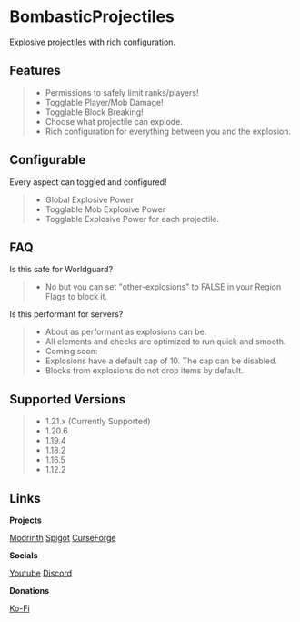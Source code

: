 # BombasticProjectiles
Explosive projectiles with rich configuration.

## Features
> - Permissions to safely limit ranks/players!
> - Togglable Player/Mob Damage!
> - Togglable Block Breaking!
> - Choose what projectile can explode.
> - Rich configuration for everything between you and the explosion.

## Configurable
Every aspect can toggled and configured!
> - Global Explosive Power
> - Togglable Mob Explosive Power
> - Togglable Explosive Power for each projectile.

## FAQ
Is this safe for Worldguard?
> - No but you can set "other-explosions" to FALSE in your Region Flags to block it.

Is this performant for servers?
> - About as performant as explosions can be.
> - All elements and checks are optimized to run quick and smooth.
> - Coming soon:
> -   Explosions have a default cap of 10. The cap can be disabled.
> -   Blocks from explosions do not drop items by default.

## Supported Versions

> - 1.21.x (Currently Supported)
> - 1.20.6
> - 1.19.4
> - 1.18.2
> - 1.16.5
> - 1.12.2

## Links

**Projects**

[Modrinth](https://modrinth.com/plugin/explosiveprojectiles)
[Spigot](https://www.spigotmc.org/resources/bombastic-projectiles.123972/)
[CurseForge](https://legacy.curseforge.com/minecraft/bukkit-plugins/bombastic-projectiles)

**Socials**

[Youtube](https://www.youtube.com/@SintaxLabs)
[Discord](discord.gg/JjqjaJDaF5)

**Donations**

[Ko-Fi](https://ko-fi.com/jammingcat21)
